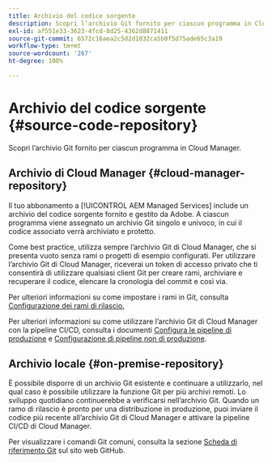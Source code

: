 ```yaml
---
title: Archivio del codice sorgente
description: Scopri l’archivio Git fornito per ciascun programma in Cloud Manager.
exl-id: af551e33-3623-4fcd-8d25-4362d8871411
source-git-commit: 6572c16aea2c5d2d1032ca5b0f5d75ade65c3a19
workflow-type: tm+mt
source-wordcount: '267'
ht-degree: 100%

---
```



# Archivio del codice sorgente {#source-code-repository}

Scopri l’archivio Git fornito per ciascun programma in Cloud Manager.

## Archivio di Cloud Manager {#cloud-manager-repository}

Il tuo abbonamento a [!UICONTROL AEM Managed Services] include un archivio del codice sorgente fornito e gestito da Adobe. A ciascun programma viene assegnato un archivio Git singolo e univoco, in cui il codice associato verrà archiviato e protetto.

Come best practice, utilizza sempre l’archivio Git di Cloud Manager, che si presenta vuoto senza rami o progetti di esempio configurati. Per utilizzare l’archivio Git di Cloud Manager, riceverai un token di accesso privato che ti consentirà di utilizzare qualsiasi client Git per creare rami, archiviare e recuperare il codice, elencare la cronologia del commit e così via.

Per ulteriori informazioni su come impostare i rami in Git, consulta [Configurazione dei rami di rilascio.](/help/getting-started/configuring-branches.md)

Per ulteriori informazioni su come utilizzare l’archivio Git di Cloud Manager con la pipeline CI/CD, consulta i documenti [Configura le pipeline di produzione](/help/using/production-pipelines.md) e [Configurazione di pipeline non di produzione](/help/using/non-production-pipelines.md).

## Archivio locale {#on-premise-repository}

È possibile disporre di un archivio Git esistente e continuare a utilizzarlo, nel qual caso è possibile utilizzare la funzione Git per più archivi remoti. Lo sviluppo quotidiano continuerebbe a verificarsi nell’archivio Git. Quando un ramo di rilascio è pronto per una distribuzione in produzione, puoi inviare il codice più recente all’archivio Git di Cloud Manager e attivare la pipeline CI/CD di Cloud Manager.

Per visualizzare i comandi Git comuni, consulta la sezione [Scheda di riferimento Git](https://education.github.com/git-cheat-sheet-education.pdf) sul sito web GitHub.
